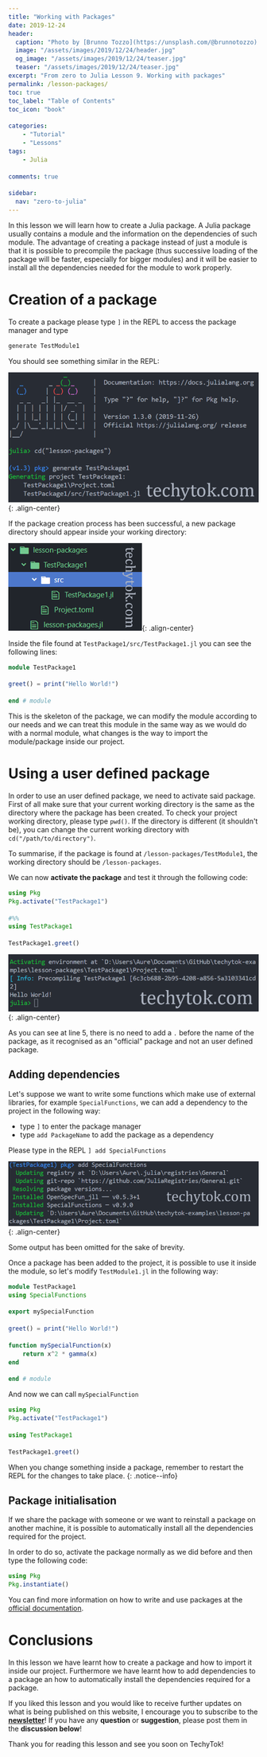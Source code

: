 ```yaml
---
title: "Working with Packages"
date: 2019-12-24
header:
  caption: "Photo by [Brunno Tozzo](https://unsplash.com/@brunnotozzo) on [Unsplash](https://unsplash.com/)"
  image: "/assets/images/2019/12/24/header.jpg"
  og_image: "/assets/images/2019/12/24/teaser.jpg"
  teaser: "/assets/images/2019/12/24/teaser.jpg"
excerpt: "From zero to Julia Lesson 9. Working with packages"
permalink: /lesson-packages/
toc: true
toc_label: "Table of Contents"
toc_icon: "book"

categories:
    - "Tutorial"
    - "Lessons"
tags:
    - Julia

comments: true

sidebar:
  nav: "zero-to-julia"
---
```


In this lesson we will learn how to create a Julia package. A Julia package usually contains a module and the information on the dependencies of such module. The advantage of creating a package instead of just a module is that it is possible to precompile the package (thus successive loading of the package will be faster, especially for bigger modules) and it will be easier to install all the dependencies needed for the module to work properly.

# Creation of a package

To create a package please type `]` in the REPL to access the package manager and type

```julia
generate TestModule1
```

You should see something similar in the REPL:

![image-center](/assets/images/2019/12/24/fig1-generate-package.png){: .align-center}

If the package creation process has been successful, a new package directory should appear inside your working directory:

![image-center](/assets/images/2019/12/24/fig2-package-structure.png){: .align-center}

Inside the file found at `TestPackage1/src/TestPackage1.jl` you can see the following lines:

```julia
module TestPackage1

greet() = print("Hello World!")

end # module
```

This is the skeleton of the package, we can modify the module according to our needs and we can treat this module in the same way as we would do with a normal module, what changes is the way to import the module/package inside our project.

# Using a user defined package

In order to use an user defined package, we need to activate said package. First of all make sure that your current working directory is the same as the directory where the package has been created.  To check your project working directory, please type `pwd()`. If the directory is different (it shouldn't be), you can change the current working directory with `cd("/path/to/directory")`.

To summarise, if the package is found at `/lesson-packages/TestModule1`, the working directory should be `/lesson-packages`. 

We can now **activate the package** and test it through the following code:

 ```julia
using Pkg
Pkg.activate("TestPackage1")

#%%
using TestPackage1

TestPackage1.greet()
 ```

![image-center](/assets/images/2019/12/24/fig3-package-activation.png){: .align-center}

As you can see at line 5, there is no need to add a `.` before the name of the package, as it recognised as an "official" package and not an user defined package.

## Adding dependencies

Let's suppose we want to write some functions which make use of external libraries, for example `SpecialFunctions`, we can add a dependency to the project in the following way:

- type `]` to enter the package manager
- type `add PackageName` to add the package as a dependency

Please type in the REPL `] add SpecialFunctions`

![image-center](/assets/images/2019/12/24/fig4-add-special-functions.png){: .align-center}

Some output has been omitted for the sake of brevity.

Once a package has been added to the project, it is possible to use it inside the module, so let's modify `TestModule1.jl` in the following way:

```julia
module TestPackage1
using SpecialFunctions

export mySpecialFunction

greet() = print("Hello World!")

function mySpecialFunction(x)
    return x^2 * gamma(x)
end

end # module
```

And now we can call `mySpecialFunction`

```julia
using Pkg
Pkg.activate("TestPackage1")

using TestPackage1

TestPackage1.greet()
```

When you change something inside a package, remember to restart the REPL for the changes to take place.
{: .notice--info}

## Package initialisation

If we share the package with someone or we want to reinstall a package on another machine, it is possible to automatically install all the dependencies required for the project.

In order to do so, activate the package normally as we did before and then type the following code:

```julia
using Pkg
Pkg.instantiate()
```

You can find more information on how to write and use packages at the [official documentation](https://docs.julialang.org/en/v1/stdlib/Pkg/).

# Conclusions

In this lesson we have learnt how to create a package and how to import it inside our project. Furthermore we have learnt how to add dependencies to a package an how to automatically install the dependencies required for a package.

If you liked this lesson and you would like to receive further updates on what is being published on this website, I encourage you to subscribe to the [**newsletter**]( https://techytok.com/newsletter/ )! If you have any **question** or **suggestion**, please post them in the **discussion below**!

Thank you for reading this lesson and see you soon on TechyTok!
